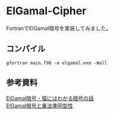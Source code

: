 # ElGamal-Cipher
FortranでElGamal暗号を実装してみました。

## コンパイル
```
gfortran main.f90 -o elgamal.exe -Wall
```

## 参考資料
[ElGamal暗号・猫にはわかる暗号の話](https://0gawa.gitbooks.io/cryptobook/content/elgamal-encryption.html) <br>
[ElGamal暗号と乗法準同型性](https://tex2e.github.io/blog/crypto/elgamal-encryption)
